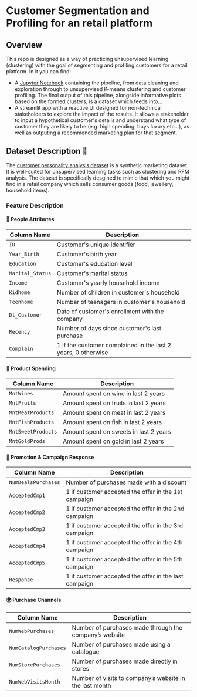 # Customer Segmentation and Profiling for an retail platform

## Overview

This repo is designed as a way of practicing unsupervised learning (clustering) with the goal of segmenting and profiling customers for a retail platform. In it you can find:

* A [Jupyter Notebook](customerProfiling.ipynb) containing the pipeline, from data cleaning and exploration through to unsupervised K-means clustering and customer profiling. The final output of this pipeline, alongside informative plots based on the formed clusters, is a dataset which feeds into...
* A streamlit app with a reactive UI designed for non-technical stakeholders to explore the impact of the results. It allows a stakeholder to input a hypothetical customer's details and understand what type of customer they are likely to be (e.g. high spending, buys luxury etc...), as well as outputing a recommended marketing plan for that segment.


## Dataset Description 📅

The [customer personality analysis dataset](https://www.kaggle.com/datasets/imakash3011/customer-personality-analysis?resource=download) is a synthetic marketing dataset. It is well-suited for unsupervised learning tasks such as clustering and RFM analysis. The dataset is specifically desgined to mimic that which you might find in a retail company which sells consumer goods (food, jewellery, household items).

### Feature Description

#### 👤 People Attributes

| Column Name      | Description                                                  |
|------------------|--------------------------------------------------------------|
| `ID`             | Customer's unique identifier                                 |
| `Year_Birth`     | Customer's birth year                                        |
| `Education`      | Customer's education level                                   |
| `Marital_Status` | Customer's marital status                                    |
| `Income`         | Customer's yearly household income                           |
| `Kidhome`        | Number of children in customer's household                   |
| `Teenhome`       | Number of teenagers in customer's household                  |
| `Dt_Customer`    | Date of customer's enrollment with the company               |
| `Recency`        | Number of days since customer's last purchase                |
| `Complain`       | 1 if the customer complained in the last 2 years, 0 otherwise|

#### 🍷 Product Spending

| Column Name         | Description                                  |
|---------------------|----------------------------------------------|
| `MntWines`          | Amount spent on wine in last 2 years         |
| `MntFruits`         | Amount spent on fruits in last 2 years       |
| `MntMeatProducts`   | Amount spent on meat in last 2 years         |
| `MntFishProducts`   | Amount spent on fish in last 2 years         |
| `MntSweetProducts`  | Amount spent on sweets in last 2 years       |
| `MntGoldProds`      | Amount spent on gold in last 2 years         |

#### 🎯 Promotion & Campaign Response

| Column Name      | Description                                               |
|------------------|-----------------------------------------------------------|
| `NumDealsPurchases` | Number of purchases made with a discount               |
| `AcceptedCmp1`   | 1 if customer accepted the offer in the 1st campaign      |
| `AcceptedCmp2`   | 1 if customer accepted the offer in the 2nd campaign      |
| `AcceptedCmp3`   | 1 if customer accepted the offer in the 3rd campaign      |
| `AcceptedCmp4`   | 1 if customer accepted the offer in the 4th campaign      |
| `AcceptedCmp5`   | 1 if customer accepted the offer in the 5th campaign      |
| `Response`       | 1 if customer accepted the offer in the last campaign     |

#### 🌍 Purchase Channels

| Column Name           | Description                                                      |
|-----------------------|------------------------------------------------------------------|
| `NumWebPurchases`     | Number of purchases made through the company’s website           |
| `NumCatalogPurchases` | Number of purchases made using a catalogue                       |
| `NumStorePurchases`   | Number of purchases made directly in stores                      |
| `NumWebVisitsMonth`   | Number of visits to company’s website in the last month          |

